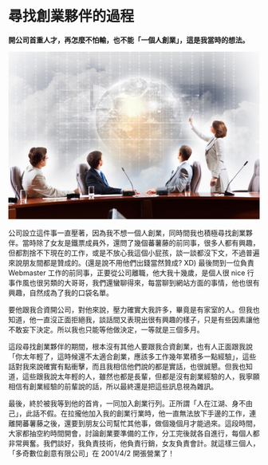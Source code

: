 # 尋找創業夥伴的過程

**開公司首重人才，再怎麼不怕輸，也不能「一個人創業」，這是我當時的想法。**

<p align="center"><img src="images/9DC28FD3-97A0-EB52-134A-5D90D7C42343.jpg@700w_0e_1l.jpg" /></p>

公司設立這件事一直壓著，因為我不想一個人創業，同時間我也積極尋找創業夥伴。當時除了女友是鐵票成員外，還問了幾個蕃薯藤的前同事，很多人都有興趣，但都割捨不下現在的工作，或是不放心我這個小屁孩，談一談都沒下文，不過普遍來說朋友間都是贊成的。(還是說不用他們出錢當然贊成? XD) 最後問到一位負責 Webmaster 工作的前同事，正要從公司離職，他大我十幾歲，是個人很 nice 行事作風也很另類的大哥哥，我們還蠻聊得來，每當聊到網站方面的事情，他也很有興趣，自然成為了我的口袋名單。

要他跟我合資開公司，對他來說，壓力確實大我許多，畢竟是有家室的人。但我也知道，他一直沒正面拒絕我，談話間又表現出很有興趣的樣子，只是有些因素讓他不敢妄下決定。所以我也只能等他做決定，一等就是三個多月。

這段尋找創業夥伴的期間，根本沒有其他人要跟我合資創業，也有人正面跟我說「你太年輕了，這時候還不太適合創業，應該多工作幾年累積多一點經驗」，這些話對我來說確實有點衝擊，而且我相信他們說的都是實話，也很誠懇。但我也知道，這些跟我說太年輕的人，雖然也都是長輩，但都是沒有創業經驗的人，我寧願相信有創業經驗的前輩說的話，所以最終還是把這些訊息視為雜訊。

最後，終於被我等到他的首肯，一同加入創業行列。正所謂「人在江湖、身不由己」，此話不假。在拉攏他加入我的創業行業時，他一直無法放下手邊的工作，連離開蕃薯藤之後，還要到朋友公司幫忙其他事，做個幾個月才能過來。這段時間，大家都抽空約時間開會，討論創業要準備的工作，分工完後就各自進行，每個人都非常興奮。我們談好，我負責技術，他負責行銷，女友負責會計。就這樣三個人，「多奇數位創意有限公司」在 2001/4/2 開張營業了！
